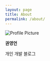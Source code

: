 ```yaml
---
layout: page
title: About
permalink: /about/
---
```


<img src="{{ site.baseurl }}/assets/profile-placeholder.gif" title="Profile Picture" class="profile">


**권영언**

개인 개발 블로그

